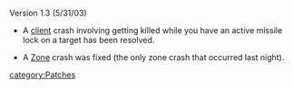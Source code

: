 Version 1.3 (5/31/03)

-   A [client](client "wikilink") crash involving getting killed while
    you have an active missile lock on a target has been resolved.

<!-- -->

-   A [Zone](Zone "wikilink") crash was fixed (the only zone crash that
    occurred last night).

[category:Patches](category:Patches "wikilink")